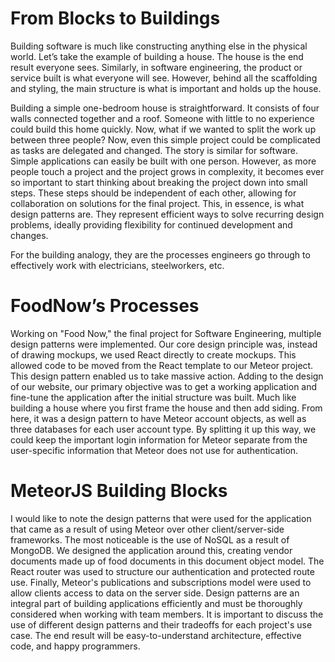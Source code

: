 # From Blocks to Buildings

Building software is much like constructing anything else in the physical world. Let’s take the example of building a house. The house is the end result everyone sees. Similarly, in software engineering, the product or service built is what everyone will see. However, behind all the scaffolding and styling, the main structure is what is important and holds up the house.

Building a simple one-bedroom house is straightforward. It consists of four walls connected together and a roof. Someone with little to no experience could build this home quickly. Now, what if we wanted to split the work up between three people? Now, even this simple project could be complicated as tasks are delegated and changed. The story is similar for software. Simple applications can easily be built with one person. However, as more people touch a project and the project grows in complexity, it becomes ever so important to start thinking about breaking the project down into small steps. These steps should be independent of each other, allowing for collaboration on solutions for the final project. This, in essence, is what design patterns are. They represent efficient ways to solve recurring design problems, ideally providing flexibility for continued development and changes.

For the building analogy, they are the processes engineers go through to effectively work with electricians, steelworkers, etc.

# FoodNow’s Processes

Working on "Food Now," the final project for Software Engineering, multiple design patterns were implemented. Our core design principle was, instead of drawing mockups, we used React directly to create mockups. This allowed code to be moved from the React template to our Meteor project. This design pattern enabled us to take massive action. Adding to the design of our website, our primary objective was to get a working application and fine-tune the application after the initial structure was built. Much like building a house where you first frame the house and then add siding. From here, it was a design pattern to have Meteor account objects, as well as three databases for each user account type. By splitting it up this way, we could keep the important login information for Meteor separate from the user-specific information that Meteor does not use for authentication.

# MeteorJS Building Blocks

I would like to note the design patterns that were used for the application that came as a result of using Meteor over other client/server-side frameworks. The most noticeable is the use of NoSQL as a result of MongoDB. We designed the application around this, creating vendor documents made up of food documents in this document object model. The React router was used to structure our authentication and protected route use. Finally, Meteor's publications and subscriptions model were used to allow clients access to data on the server side. Design patterns are an integral part of building applications efficiently and must be thoroughly considered when working with team members. It is important to discuss the use of different design patterns and their tradeoffs for each project's use case. The end result will be easy-to-understand architecture, effective code, and happy programmers.
